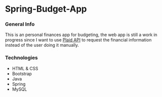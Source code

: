 # Spring-Budget-App

### General Info
This is an personal finances app for budgeting, the web app is still a work in progress since I want to use <a href="https://plaid.com/">Plaid API</a> to request the financial information instead of the user doing it manually.

### Technologies
- HTML & CSS
- Bootstrap
- Java
- Spring
- MySQL
